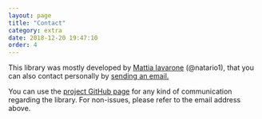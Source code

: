 ```yaml
---
layout: page
title: "Contact"
category: extra
date: 2018-12-20 19:47:10
order: 4
---
```


This library was mostly developed by [Mattia Iavarone](https://github.com/natario1) (@natario1),
that you can also contact personally by <a href="mailto:mat.iavarone@gmail.com">sending an email.</a>

You can use the [project GitHub page](https://github.com/natario1/CameraView) for any kind of communication
regarding the library. For non-issues, please refer to the email address above. 

